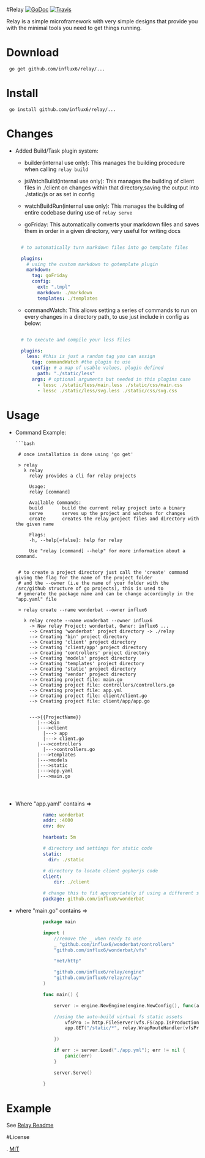 #Relay
[![GoDoc](http://img.shields.io/badge/go-documentation-blue.svg?style=flat-square)](http://godoc.org/github.com/influx6/relay)
[![Travis](https://travis-ci.org/influx6/relay.svg?branch=master)](https://travis-ci.org/influx6/relay)

Relay is a simple microframework with very simple designs that provide you with the minimal tools you need to get things running.

# Download

     go get github.com/influx6/relay/...

# Install

     go install github.com/influx6/relay/...

# Changes

  - Added Build/Task plugin system:

      - builder(internal use only): This manages the building procedure when calling `relay build`

      - jsWatchBuild(internal use only): This manages the building of client files in ./client on changes within that directory,saving the output into ./static/js or as set in config

      - watchBuildRun(internal use only): This manages the building of entire codebase during use of `relay serve`

      - goFriday: This automatically converts your markdown files and saves them in order in a given directory, very useful for writing docs

      ```yaml

        # to automatically turn markdown files into go template files

        plugins:
          # using the custom markdown to gotemplate plugin
          markdown:
            tag: goFriday
            config:
              ext: ".tmpl"
              markdown: ./markdown
              templates: ./templates

      ```

      - commandWatch: This allows setting a series of commands to run on every changes in a directory path, to use just include in config as below:

      ```yaml

        # to execute and compile your less files

        plugins:
          less: #this is just a random tag you can assign
            tag: commandWatch #the plugin to use
            config: # a map of usable values, plugin defined
              path: "./static/less"
            args: # optional arguments but needed in this plugins case
              - lessc ./static/less/main.less ./static/css/main.css
              - lessc ./static/less/svg.less ./static/css/svg.css
      ```



# Usage

   - Command Example:



         ```bash

          # once installation is done using 'go get'

          > relay
            λ relay
              relay provides a cli for relay projects

              Usage:
              relay [command]

              Available Commands:
              build       build the current relay project into a binary
              serve       serves up the project and watches for changes
              create      creates the relay project files and directory with the given name

              Flags:
              -h, --help[=false]: help for relay

              Use "relay [command] --help" for more information about a command.


          # to create a project directory just call the 'create' command giving the flag for the name of the project folder
          # and the --owner (i.e the name of your folder with the /src/github structure of go projects), this is used to
          # generate the package name and can be change accordingly in the "app.yaml" file

          > relay create --name wonderbat --owner influx6

            λ relay create --name wonderbat --owner influx6
              -> New relay Project: wonderbat, Owner: influx6 ...
              --> Creating 'wonderbat' project directory -> ./relay
              --> Creating 'bin' project directory
              --> Creating 'client' project directory
              --> Creating 'client/app' project directory
              --> Creating 'controllers' project directory
              --> Creating 'models' project directory
              --> Creating 'templates' project directory
              --> Creating 'static' project directory
              --> Creating 'vendor' project directory
              --> Creating project file: main.go
              --> Creating project file: controllers/controllers.go
              --> Creating project file: app.yml
              --> Creating project file: client/client.go
              --> Creating project file: client/app/app.go  


              --->{{ProjectName}}
                 |--->bin
                 |--->client
                   |---> app
                   |---> client.go
                 |--->controllers
                   |--->controllers.go
                 |--->templates
                 |--->models
                 |--->static
                 |--->app.yaml
                 |--->main.go

        ```



   - Where "app.yaml" contains =>


      ```yaml
                name: wonderbat
                addr: :4000
                env: dev

                hearbeat: 5m

                # directory and settings for static code
                static:
                  dir: ./static

                # directory to locate client gopherjs code
                client:
                    dir: ./client

                # change this to fit appropriately if using a different scheme
                package: github.com/influx6/wonderbat

      ```


   - where "main.go" contains =>


      ```go
                package main

                import (
                	//remove the _ when ready to use
                	_ "github.com/influx6/wonderbat/controllers"
                	"github.com/influx6/wonderbat/vfs"

                	"net/http"

                	"github.com/influx6/relay/engine"
                	"github.com/influx6/relay/relay"
                )

                func main() {

                	server := engine.NewEngine(engine.NewConfig(), func(app *engine.Engine) {

                    //using the auto-build virtual fs static assets
                		vfsPro := http.FileServer(vfs.FS(app.IsProduction))
                		app.GET("/static/*", relay.WrapRouteHandler(vfsPro))

                	})

                	if err := server.Load("./app.yml"); err != nil {
                		panic(err)
                	}

                	server.Serve()

                }
      ```



# Example

  See [Relay Readme](https://github.com/influx6/relay/relay)

#License

  . [MIT](https://github.com/influx6/relay/blob/master/LICENSE)
